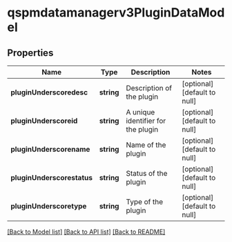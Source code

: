 # qspmdatamanagerv3PluginDataModel

## Properties
Name | Type | Description | Notes
------------ | ------------- | ------------- | -------------
**pluginUnderscoredesc** | **string** | Description of the plugin | [optional] [default to null]
**pluginUnderscoreid** | **string** | A unique identifier for the plugin | [optional] [default to null]
**pluginUnderscorename** | **string** | Name of the plugin | [optional] [default to null]
**pluginUnderscorestatus** | **string** | Status of the plugin | [optional] [default to null]
**pluginUnderscoretype** | **string** | Type of the plugin | [optional] [default to null]

[[Back to Model list]](../README.md#documentation-for-models) [[Back to API list]](../README.md#documentation-for-api-endpoints) [[Back to README]](../README.md)


